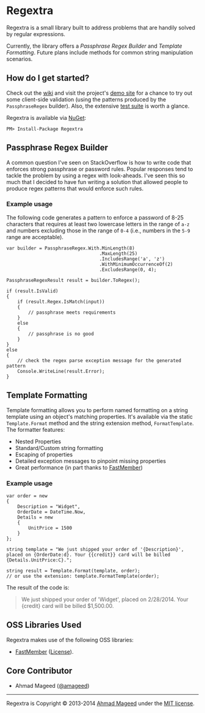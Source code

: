 # Regextra

Regextra is a small library built to address problems that are handily solved by regular expressions.

Currently, the library offers a *Passphrase Regex Builder* and *Template Formatting*. Future plans include methods for common string manipulation scenarios.

## How do I get started?

Check out the [wiki](https://github.com/amageed/Regextra/wiki) and visit the project's [demo site](http://softwareninjaneer.com/regextra) for a chance to try out some client-side validation (using the patterns produced by the `PassphraseRegex` builder). Also, the extensive [test suite](https://github.com/amageed/Regextra/tree/master/src/Tests) is worth a glance.

Regextra is available via [NuGet](https://www.nuget.org/packages/Regextra/):

    PM> Install-Package Regextra 

## Passphrase Regex Builder

A common question I've seen on StackOverflow is how to write code that enforces strong passphrase or password rules. Popular responses tend to tackle the problem by using a regex with look-aheads. I've seen this so much that I decided to have fun writing a solution that allowed people to produce regex patterns that would enforce such rules.

### Example usage

The following code generates a pattern to enforce a password of 8-25 characters that requires at least two lowercase letters in the range of `a-z` and numbers excluding those in the range of `0-4` (i.e., numbers in the `5-9` range are acceptable).

	var builder = PassphraseRegex.With.MinLength(8)
	                                  .MaxLength(25)
	                                  .IncludesRange('a', 'z')
	                                  .WithMinimumOccurrenceOf(2)
	                                  .ExcludesRange(0, 4);
	
	PassphraseRegexResult result = builder.ToRegex();
	
	if (result.IsValid)
	{
	    if (result.Regex.IsMatch(input))
	    {
	        // passphrase meets requirements
	    }
	    else
	    {
	        // passphrase is no good
	    }
	}
	else
	{
	    // check the regex parse exception message for the generated pattern
	    Console.WriteLine(result.Error);
	}
    
## Template Formatting

Template formatting allows you to perform named formatting on a string template using an object's matching properties. It's available via the static `Template.Format` method and the string extension method, `FormatTemplate`. The formatter features:

  - Nested Properties
  - Standard/Custom string formatting
  - Escaping of properties
  - Detailed exception messages to pinpoint missing properties
  - Great performance (in part thanks to [FastMember](http://code.google.com/p/fast-member/))

### Example usage

	var order = new
	{
	    Description = "Widget",
	    OrderDate = DateTime.Now,
	    Details = new
	    {
	        UnitPrice = 1500
	    }
	};
	
	string template = "We just shipped your order of '{Description}', placed on {OrderDate:d}. Your {{credit}} card will be billed {Details.UnitPrice:C}.";
	
	string result = Template.Format(template, order);
	// or use the extension: template.FormatTemplate(order);

The result of the code is:

> We just shipped your order of 'Widget', placed on 2/28/2014. Your {credit} card will be billed $1,500.00.

## OSS Libraries Used

Regextra makes use of the following OSS libraries:

  - [FastMember](http://code.google.com/p/fast-member/) ([License](http://www.apache.org/licenses/LICENSE-2.0)). 

## Core Contributor

  - Ahmad Mageed ([@amageed](http://www.twitter.com/amageed))

----------

Regextra is Copyright © 2013-2014 [Ahmad Mageed](http://softwareninjaneer.com) under the [MIT license](https://github.com/amageed/Regextra/blob/master/LICENSE).
